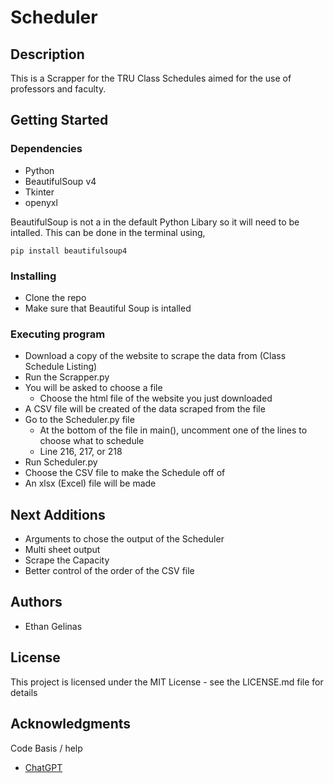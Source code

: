 # Scheduler 

## Description

This is a Scrapper for the TRU Class Schedules aimed for the use of professors and faculty. 

## Getting Started

### Dependencies

* Python
* BeautifulSoup v4
* Tkinter
* openyxl

BeautifulSoup is not a in the default Python Libary so it will need to be intalled. This can be done in the terminal using,
```
pip install beautifulsoup4
```

### Installing

* Clone the repo
* Make sure that Beautiful Soup is intalled 


### Executing program

* Download a copy of the website to scrape the data from (Class Schedule Listing)
* Run the Scrapper.py
* You will be asked to choose a file
    * Choose the html file of the website you just downloaded
* A CSV file will be created of the data scraped from the file
* Go to the Scheduler.py file 
    * At the bottom of the file in main(), uncomment one of the lines to choose what to schedule
    * Line 216, 217, or 218
* Run Scheduler.py
* Choose the CSV file to make the Schedule off of
* An xlsx (Excel) file will be made 


## Next Additions 

* Arguments to chose the output of the Scheduler
* Multi sheet output
* Scrape the Capacity 
* Better control of the order of the CSV file

## Authors

- Ethan Gelinas 

## License

This project is licensed under the MIT License - see the LICENSE.md file for details

## Acknowledgments

Code Basis / help
* [ChatGPT](https://chat.openai.com/)
